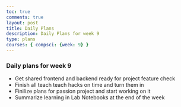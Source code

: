 ```yaml
---
toc: true
comments: true
layout: post
title: Daily Plans
description: Daily Plans for week 9
type: plans
courses: { compsci: {week: 9} }
---
```


### Daily plans for week 9

- Get shared frontend and backend ready for project feature check 
- Finish all teach teach hacks on time and turn them in
- Finilize plans for passion project and start working on it
- Summarize learning in Lab Notebooks at the end of the week